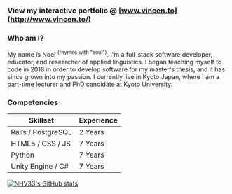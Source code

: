 ### View my interactive portfolio @ [www.vincen.to](http://www.vincen.to/)

### Who am I?

My name is Noel <sup>(rhymes with "soul")</sup>. I'm a full-stack software developer, educator, and researcher of applied linguistics. I began teaching myself to code in 2018 in order to develop software for my master's thesis, and it has since grown into my passion. I currently live in Kyoto Japan, where I am a part-time lecturer and PhD candidate at Kyoto University.

### Competencies
| Skillset | Experience |
| --- | --- |
| Rails / PostgreSQL | 2 Years |
| HTML5 / CSS / JS   | 7 Years |
| Python             | 7 Years |
| Unity Engine / C#  | 7 Years |

[![NHV33's GitHub stats](https://github-readme-stats.vercel.app/api?username=NHV33)](https://github.com/NHV33/github-readme-stats)

<!--
**NHV33/NHV33** is a ✨ _special_ ✨ repository because its `README.md` (this file) appears on your GitHub profile.
-->

